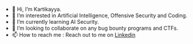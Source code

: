 - 👋 Hi, I’m Kartikayya.
- 👀 I’m interested in Artificial Intelligence, Offensive Security and Coding.
- 🌱 I’m currently learning AI Security.
- 💞️ I’m looking to collaborate on any bug bounty programs and CTFs.
- 📫 How to reach me : Reach out to me on [Linkedin](https://in.linkedin.com/in/kartikayya-puranikamath-6b412b211)

<!---
Karthik-MP18/Karthik-MP18 is a ✨ special ✨ repository because its `README.md` (this file) appears on your GitHub profile.
You can click the Preview link to take a look at your changes.
--->
